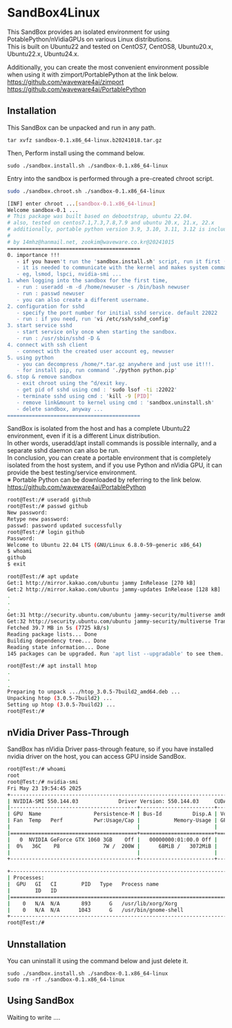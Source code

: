 # SandBox4Linux

This SandBox provides an isolated environment for using PotablePython/nVidiaGPUs on various Linux distributions.  
This is built on Ubuntu22 and tested on CentOS7, CentOS8, Ubuntu20.x, Ubuntu22.x, Ubuntu24.x.  

Additionally, you can create the most convenient environment possible when using it with zimport/PortablePython at the link below.  
https://github.com/waveware4ai/zimport  
https://github.com/waveware4ai/PortablePython  

Installation
------------
This SandBox can be unpacked and run in any path.
```
tar xvfz sandbox-0.1.x86_64-linux.b20241018.tar.gz
```
Then, Perform install using the command below.
```
sudo ./sandbox.install.sh ./sandbox-0.1.x86_64-linux
```
Entry into the sandbox is performed through a pre-created chroot script.
```bash
sudo ./sandbox.chroot.sh ./sandbox-0.1.x86_64-linux

[INF] enter chroot ...[sandbox-0.1.x86_64-linux]
Welcome sandbox-0.1 ...
# This package was built based on debootstrap, ubuntu 22.04.
# also, tested on centos7.1,7.3,7.8,7.9 and ubuntu 20.x, 21.x, 22.x
# additionally, portable python version 3.9, 3.10, 3.11, 3.12 is included.
#
# by 14mhz@hanmail.net, zookim@waveware.co.kr@20241015
===========================================
0. importance !!!
   - if you haven't run the 'sandbox.install.sh' script, run it first (only once).
   - it is needed to communicate with the kernel and makes system commands available.
   - eg, lsmod, lspci, nvidia-smi ...
1. when logging into the sandbox for the first time,
   - run : useradd -m -d /home/newuser -s /bin/bash newuser
   - run : passwd newuser
   - you can also create a different username.
2. configuration for sshd
   - specify the port number for initial sshd service. default 22022
   - run : if you need, run 'vi /etc/ssh/sshd_config'
3. start service sshd
   - start service only once when starting the sandbox.
   - run : /usr/sbin/sshd -D &
4. connect with ssh client
   - connect with the created user account eg, newuser
5. using python
   - you can decompress /home/*.tar.gz anywhere and just use it!!!.
   - for install pip, run command './python python.pip'
6. stop & remove sandbox
   - exit chroot using the ^d/exit key.
   - get pid of sshd using cmd : 'sudo lsof -ti :22022'
   - terminate sshd using cmd : 'kill -9 [PID]'
   - remove link&mount to kernel using cmd : 'sandbox.uninstall.sh'
   - delete sandbox, anyway ...
===========================================
```
SandBox is isolated from the host and has a complete Ubuntu22 environment, even if it is a different Linux distribution.  
In other words, useradd/apt install commands is possible internally, and a separate sshd daemon can also be run.  
In conclusion, you can create a portable environment that is completely isolated from the host system, 
and if you use Python and nVidia GPU, it can provide the best testing/service environment.  
※ Portable Python can be downloaded by referring to the link below.  
https://github.com/waveware4ai/PortablePython  
```bash
root@Test:/# useradd github
root@Test:/# passwd github
New password:
Retype new password:
passwd: password updated successfully
root@Test:/# login github
Password:
Welcome to Ubuntu 22.04 LTS (GNU/Linux 6.8.0-59-generic x86_64)
$ whoami
github
$ exit

root@Test:/# apt update
Get:1 http://mirror.kakao.com/ubuntu jammy InRelease [270 kB]
Get:2 http://mirror.kakao.com/ubuntu jammy-updates InRelease [128 kB]
.
.
.
Get:31 http://security.ubuntu.com/ubuntu jammy-security/multiverse amd64 Packages [39.6 kB]
Get:32 http://security.ubuntu.com/ubuntu jammy-security/multiverse Translation-en [8716 B]
Fetched 39.7 MB in 5s (7725 kB/s)
Reading package lists... Done
Building dependency tree... Done
Reading state information... Done
145 packages can be upgraded. Run 'apt list --upgradable' to see them.

root@Test:/# apt install htop
.
.
.
Preparing to unpack .../htop_3.0.5-7build2_amd64.deb ...
Unpacking htop (3.0.5-7build2) ...
Setting up htop (3.0.5-7build2) ...
root@Test:/#
```

nVidia Driver Pass-Through
------------
SandBox has nVidia Driver pass-through feature, so if you have installed nvidia driver on the host, you can access GPU inside SandBox.
```bash
root@Test:/# whoami
root
root@Test:/# nvidia-smi
Fri May 23 19:54:45 2025
+-----------------------------------------------------------------------------------------+
| NVIDIA-SMI 550.144.03             Driver Version: 550.144.03     CUDA Version: 12.4     |
|-----------------------------------------+------------------------+----------------------+
| GPU  Name                 Persistence-M | Bus-Id          Disp.A | Volatile Uncorr. ECC |
| Fan  Temp   Perf          Pwr:Usage/Cap |           Memory-Usage | GPU-Util  Compute M. |
|                                         |                        |               MIG M. |
|=========================================+========================+======================|
|   0  NVIDIA GeForce GTX 1060 3GB    Off |   00000000:01:00.0 Off |                  N/A |
|  0%   36C    P8              7W /  200W |      68MiB /   3072MiB |      0%      Default |
|                                         |                        |                  N/A |
+-----------------------------------------+------------------------+----------------------+

+-----------------------------------------------------------------------------------------+
| Processes:                                                                              |
|  GPU   GI   CI        PID   Type   Process name                              GPU Memory |
|        ID   ID                                                               Usage      |
|=========================================================================================|
|    0   N/A  N/A       893      G   /usr/lib/xorg/Xorg                             56MiB |
|    0   N/A  N/A      1043      G   /usr/bin/gnome-shell                            8MiB |
+-----------------------------------------------------------------------------------------+
root@Test:/#
```

Unnstallation
------------
You can uninstall it using the command below and just delete it.
```
sudo ./sandbox.install.sh ./sandbox-0.1.x86_64-linux
sudo rm -rf ./sandbox-0.1.x86_64-linux
```
Using SandBox
------------
Waiting to write ....
